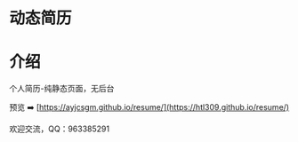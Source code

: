 # 动态简历

# 介绍
个人简历-纯静态页面，无后台

预览 ➡️ [https://ayjcsgm.github.io/resume/](https://htl309.github.io/resume/)


欢迎交流，QQ：963385291
